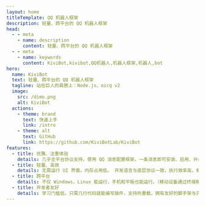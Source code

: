 ```yaml
---
layout: home
titleTemplate: QQ 机器人框架
description: 轻量、跨平台的 QQ 机器人框架
head:
  - - meta
    - name: description
      content: 轻量、跨平台的 QQ 机器人框架
  - - meta
    - name: keywords
      content: KiviBot,kivibot,QQ机器人,机器人框架,机器人,bot
hero:
  name: KiviBot
  text: 轻量、跨平台的 QQ 机器人框架
  tagline: 站在巨人的肩膀上：Node.js、oicq v2
  image:
    src: /dimo.png
    alt: KiviBot
  actions:
    - theme: brand
      text: 快速上手
      link: /intro
    - theme: alt
      text: GitHub
      link: https://github.com/KiviBotLab/KiviBot
features:
  - title: 优雅、注重体验
    details: 几乎全平台协议支持，使用 QQ 消息配置框架，一条消息即可安装、启用、升级插件，极致的用户体验。
  - title: 轻量、高效
    details: 无需运行 UI 界面，内存占用低。 开发语言与底层协议一致，执行效率高，框架依赖少。
  - title: 跨平台
    details: 不仅 Windows，Linux 能运行，手机和平板也能运行。（移动设备通过终端模拟器，如 Termux 等）
  - title: 开发者友好
    details: 学习门槛低，只需几行代码就能编写插件，支持热重载，拥有友好的脚手架与完备的 TS 类型定义。
---
```

